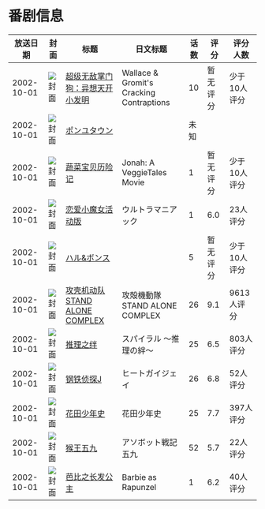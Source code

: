# 番剧信息

|放送日期|封面|标题|日文标题|话数|评分|评分人数|
|---|---|---|---|---|---|---|
|2002-10-01|![封面](https://lain.bgm.tv/pic/cover/c/75/08/530007_nPqsw.jpg)|[超级无敌掌门狗：异想天开小发明](https://bangumi.tv/subject/530007)|Wallace & Gromit's Cracking Contraptions|10|暂无评分|少于10人评分|
|2002-10-01|![封面](https://lain.bgm.tv/pic/cover/c/a6/e6/318346_yZVU6.jpg)|[ポンユタウン](https://bangumi.tv/subject/318346)||未知|||
|2002-10-01|![封面](https://lain.bgm.tv/pic/cover/c/1c/ef/130949_qeeU4.jpg)|[蔬菜宝贝历险记](https://bangumi.tv/subject/130949)|Jonah: A VeggieTales Movie|1|暂无评分|少于10人评分|
|2002-10-01|![封面](https://lain.bgm.tv/pic/cover/c/c8/d1/26442_06Ppj.jpg)|[恋爱小魔女活动版](https://bangumi.tv/subject/26442)|ウルトラマニアック|1|6.0|23人评分|
|2002-10-01|![封面](https://lain.bgm.tv/pic/cover/c/5d/93/118797_3lKhS.jpg)|[ハル&ボンス](https://bangumi.tv/subject/118797)||5|暂无评分|少于10人评分|
|2002-10-01|![封面](https://lain.bgm.tv/pic/cover/c/f2/fc/324_psuXk.jpg)|[攻壳机动队 STAND ALONE COMPLEX](https://bangumi.tv/subject/324)|攻殻機動隊 STAND ALONE COMPLEX|26|9.1|9613人评分|
|2002-10-01|![封面](https://lain.bgm.tv/pic/cover/c/d1/a2/2174_9sDz4.jpg)|[推理之绊](https://bangumi.tv/subject/2174)|スパイラル ～推理の絆～|25|6.5|803人评分|
|2002-10-01|![封面](https://lain.bgm.tv/pic/cover/c/92/fd/4123_XuRRm.jpg)|[钢铁侦探J](https://bangumi.tv/subject/4123)|ヒートガイジェイ|26|6.8|52人评分|
|2002-10-01|![封面](https://lain.bgm.tv/pic/cover/c/29/c0/8748_LI7oo.jpg)|[花田少年史](https://bangumi.tv/subject/8748)|花田少年史|25|7.7|397人评分|
|2002-10-01|![封面](https://lain.bgm.tv/pic/cover/c/7b/c6/47968_999pP.jpg)|[猴王五九](https://bangumi.tv/subject/47968)|アソボット戦記五九|52|5.7|22人评分|
|2002-10-01|![封面](https://lain.bgm.tv/pic/cover/c/f2/f3/116153_WI1FI.jpg)|[芭比之长发公主](https://bangumi.tv/subject/116153)|Barbie as Rapunzel|1|6.2|40人评分|
